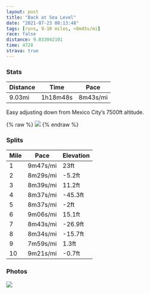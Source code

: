 ```yaml
---
layout: post
title: "Back at Sea Level"
date: "2021-07-23 08:13:48"
tags: [runs, 9-10 miles, <8m45s/mi]
race: false
distance: 9.033042101
time: 4728
strava: true
---
```


### Stats

| Distance | Time | Pace |
|----------|------|------|
|9.03mi|1h18m48s|8m43s/mi|

Easy adjusting down from Mexico City’s 7500ft altitude.

{% raw %}
<img src='https://maps.googleapis.com/maps/api/staticmap?maptype=roadmap&path=enc:_bwwFbgsbMv@oBD_@JCO[c@Fc@g@J_@bBkCqBXCOEEY@FMEF?QWDsB[HOJBZ{@cMyLs@QIa@qCyCQCM[|@oDCe@}Aa@o@v@kBl@a@a@cAc@u@w@Mi@mAw@k@MuB?{D}@YiAwAk@k@m@aEr@{BUu@[}@}@KeAeAkAcAHBkGz@w@Te@@O]c@Em@VqASOOWe@SiADKKFQCs@UgBUe@I}@@_Cz@uDGiBD_BfAsBRu@XuBAuAaAiBaE}AaCaBsAiBe@Ye@qBAiAFi@lAeDHm@Iq@Oi@iAuBgCeA_Ay@wAiDGm@_@a@uBiAqBg@k@?_C`AgAA]M_CcBuB}Ei@g@kBBqHsBkCsA_A}@qAiBwAkA}A}@eD{Am@aA}@wBaA}Db@yEK_A]{@}B{AeBaAoEmDqGkDsEgDeBw@IOeCBgCUqATiBnAiBSqFuCi@i@iCyDgA{@e@SkBRuBO_Ca@y@_@s@s@iB{Do@_@YBc@d@U|@LfArAjBTv@e@jBc@Ti@BaBaA}D_DqAg@m@Ea@B_A|@cD~EDxAU~AAxA]l@Mh@R|@t@t@~@f@l@@d@Qf@}@ViCnAaAtBEzAk@b@@fAVbBx@z@pAf@bC?p@f@v@d@b@~Ap@z@|@jAjGz@`B|D|CpC~@|AfAz@|@v@fCx@z@bATbCGlAd@t@bAj@fC~@nCnBzCn@p@`BbApBNrFsAjBHlClAzBxCfBdD^Zl@T|AO|ALr@RbBbA`DtFfCxBtAzApBjEbBhCdBj@hGS|BVp@^R`@^fAR|Ad@v@pBrAxG`CbC~AlBxB`@|@nA~Ax@x@h@hAXX|At@t@`AnAr@Zd@D^l@fANnA[r@g@NKZd@b@Vt@^Dt@u@?VhA\zBnAPTPn@dC@lCjAf@j@`@WdAMN`@v@`Ar@Vh@x@r@h@\nAC`Af@d@`@Jz@t@VSh@r@|B\Tb@rBjAnAk@PBt@d@Lp@RHBZ`An@AZ[\JX`CtApAHt@Kv@Xc@dA_@pBAh@x@p@`AKjAV~@Kf@HtA|@N`@HAHb@\Vj@H|@SP^p@MrAt@hAzA?d@kE|UNKd@p@G^o@lA@VKXLF?Rc@v@UdAXLNU&key=AIzaSyC1MId7bFpkLXNAaYhBSTb8jLyiSqzbDtM&size=800x800&markers=color:yellow|label:S|40.75568,-73.99554&markers=color:green|label:F|40.75588999999995,-73.99692'>
{% endraw %}

### Splits

| Mile | Pace | Elevation |
|------|------|-----------|
|1|9m47s/mi|23ft|
|2|8m29s/mi|-5.2ft|
|3|8m39s/mi|11.2ft|
|4|8m37s/mi|-45.3ft|
|5|8m37s/mi|-2ft|
|6|9m06s/mi|15.1ft|
|7|8m43s/mi|-26.9ft|
|8|8m34s/mi|-15.7ft|
|9|7m59s/mi|1.3ft|
|10|9m21s/mi|-0.7ft|

### Photos
<img src='https://dgtzuqphqg23d.cloudfront.net/NxmRpkmtyjO9Dl7Wo2_SI60zR_5nlu1iVjnW8CWEA20-576x768.jpg'>
